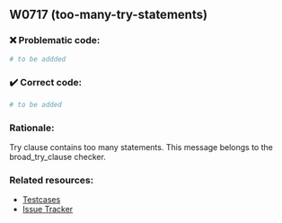 ## W0717 (too-many-try-statements)

### :x: Problematic code:

```python
# to be addded
```

### :heavy_check_mark: Correct code:

```python
# to be added
```

### Rationale:


  Try clause contains too many statements. This message belongs to the
  broad_try_clause checker.



### Related resources:

- [Testcases](#)
- [Issue Tracker](https://github.com/PyCQA/pylint/issues?q=is%3Aissue+%22too-many-try-statements%22+OR+%22W0717%22)
